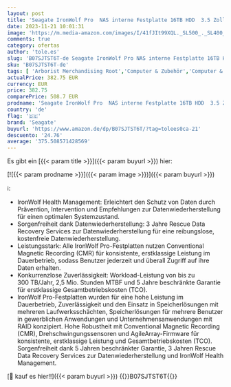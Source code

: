 ```yaml
---
layout: post
title: 'Seagate IronWolf Pro  NAS interne Festplatte 16TB HDD  3.5 Zoll  7200 U/Min  CMR  256 MB Cache  SATA 6GB/s  silber  inkl. 3 Jahre Rescue Service  ST16000NE000'
date: 2023-11-21 10:01:31
image: 'https://m.media-amazon.com/images/I/41fJIt99XQL._SL500_._SL400_.jpg'
comments: true
category: ofertas
author: 'tole.es'
slug: 'B07SJTST6T-de Seagate IronWolf Pro NAS interne Festplatte 16TB HDD 3.5...'
sku: 'B07SJTST6T-de'
tags: [ 'Arborist Merchandising Root','Computer & Zubehör','Computer & Zubehör: Produkte mit Umwelt-Label','Datenspeicher','Interne Festplatten','Interner Speicher','Self Service','Special Features Stores','a4cbee59-f823-40fe-831a-7de64f655f6f_0','a4cbee59-f823-40fe-831a-7de64f655f6f_1301','seagate','🇩🇪', ]
actualPrice: 382.75 EUR
currency: EUR
price: 382.75
comparePrice: 508.7 EUR
prodname: 'Seagate IronWolf Pro  NAS interne Festplatte 16TB HDD  3.5 Zoll  7200 U/Min  CMR  256 MB Cache  SATA 6GB/s  silber  inkl. 3 Jahre Rescue Service  ST16000NE000'
country: 'de'
flag: '🇩🇪'
brand: 'Seagate'
buyurl: 'https://www.amazon.de/dp/B07SJTST6T/?tag=tolees0ca-21'
descuento: '24.76'
average: '375.508571428569'
---
```


Es gibt ein [{{< param title >}}]({{< param buyurl >}}) hier:

[![{{< param prodname >}}]({{< param image >}})]({{< param buyurl >}})

ℹ️:

- IronWolf Health Management: Erleichtert den Schutz von Daten durch Prävention, Intervention und Empfehlungen zur Datenwiederherstellung für einen optimalen Systemzustand.
- Sorgenfreiheit dank Datenwiederherstellung: 3 Jahre Rescue Data Recovery Services zur Datenwiederherstellung für eine reibungslose, kostenfreie Datenwiederherstellung.
- Leistungsstark: Alle IronWolf Pro-Festplatten nutzen Conventional Magnetic Recording (CMR) für konsistente, erstklassige Leistung im Dauerbetrieb, sodass Benutzer jederzeit und überall Zugriff auf ihre Daten erhalten.
- Konkurrenzlose Zuverlässigkeit: Workload-Leistung von bis zu 300 TB/Jahr, 2,5 Mio. Stunden MTBF und 5 Jahre beschränkte Garantie für erstklassige Gesamtbetriebskosten (TCO).
- IronWolf Pro-Festplatten wurden für eine hohe Leistung im Dauerbetrieb, Zuverlässigkeit und den Einsatz in Speicherlösungen mit mehreren Laufwerksschächten, Speicherlösungen für mehrere Benutzer in gewerblichen Anwendungen und Unternehmensanwendungen mit RAID konzipiert. Hohe Robustheit mit Conventional Magnetic Recording (CMR), Drehschwingungssensoren und AgileArray-Firmware für konsistente, erstklassige Leistung und Gesamtbetriebskosten (TCO). Sorgenfreiheit dank 5 Jahren beschränkter Garantie, 3 Jahren Rescue Data Recovery Services zur Datenwiederherstellung und IronWolf Health Management.

[🛒 kauf es hier!!]({{< param buyurl >}})
{{<world>}}B07SJTST6T{{</world>}}

